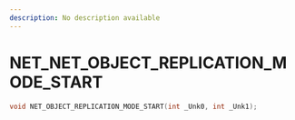 ```yaml
---
description: No description available 
---
```


# NET\_NET_OBJECT_REPLICATION_MODE_START

```cpp
void NET_OBJECT_REPLICATION_MODE_START(int _Unk0, int _Unk1);
```